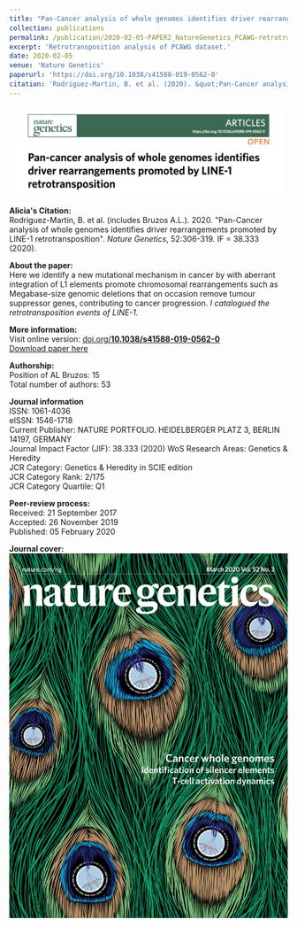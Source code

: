 ```yaml
---
title: "Pan-Cancer analysis of whole genomes identifies driver rearrangements promoted by LINE-1 retrotransposition"
collection: publications
permalink: /publication/2020-02-05-PAPER2_NatureGenetics_PCAWG-retrotransposition
excerpt: 'Retrotransposition analysis of PCAWG dataset.'
date: 2020-02-05
venue: 'Nature Genetics'
paperurl: 'https://doi.org/10.1038/s41588-019-0562-0'
citation: 'Rodriguez-Martin, B. et al. (2020). &quot;Pan-Cancer analysis of whole genomes identifies driver rearrangements promoted by LINE-1 retrotransposition.&quot; <i>Nature Genetics</i>. 52:306-319.'
---
```


<img src='/files/papers/2020-02-05-PAPER2_NatureGenetics-screenshot.png' /> 

**Alicia's Citation:**  
Rodriguez-Martin, B. et al. (includes Bruzos A.L.). 2020. "Pan-Cancer analysis of whole genomes identifies driver rearrangements promoted by LINE-1 retrotransposition". <i>Nature Genetics</i>, 52:306-319. IF = 38.333 (2020).

**About the paper:**  
Here we identify a new mutational mechanism in cancer by with aberrant integration of L1 elements promote chromosomal rearrangements such as Megabase-size genomic deletions that on occasion remove tumour suppressor genes, contributing to cancer progression. *I catalogued the retrotransposition events of LINE-1.*  

**More information:**  
Visit online version: [doi.org/**10.1038/s41588-019-0562-0**](https://doi.org/10.1038/s41588-019-0562-0)  
[Download paper here](https://ALBruzos.github.io/files/papers/2020-02-05-PAPER_NatureGenetics_PCAWG-retrotransposition.pdf)

**Authorship:**  
Position of AL Bruzos: 15  
Total number of authors: 53  

**Journal information**  
ISSN: 1061-4036  
eISSN: 1546-1718  
Current Publisher: NATURE PORTFOLIO. HEIDELBERGER PLATZ 3, BERLIN 14197, GERMANY  
Journal Impact Factor (JIF): 38.333 (2020) 
WoS Research Areas: Genetics & Heredity  
JCR Category: Genetics & Heredity in SCIE edition  
JCR Category Rank: 2/175  
JCR Category Quartile: Q1  

**Peer-review process:**  
Received: 21 September 2017  
Accepted: 26 November 2019  
Published: 05 February 2020   

**Journal cover:**  
<img src='/files/papers/2020-02-05-PAPER2_NatureGeneticsCover.jpg' width="526" height="659" />  

